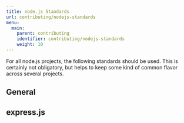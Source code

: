 ```yaml
---
title: node.js Standards
url: contributing/nodejs-standards
menu:
  main:
    parent: contributing
    identifier: contributing/nodejs-standards
    weight: 10
---
```


For all node.js projects, the following standards should be used.
This is certainly not obligatory, but helps to keep some kind of common flavor 
across several projects.

## General

## express.js
